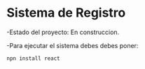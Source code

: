 <h1> Sistema de Registro </h1>

-Estado del proyecto: En construccion. 

-Para ejecutar el sistema debes debes poner:  

```npn install react``` 
